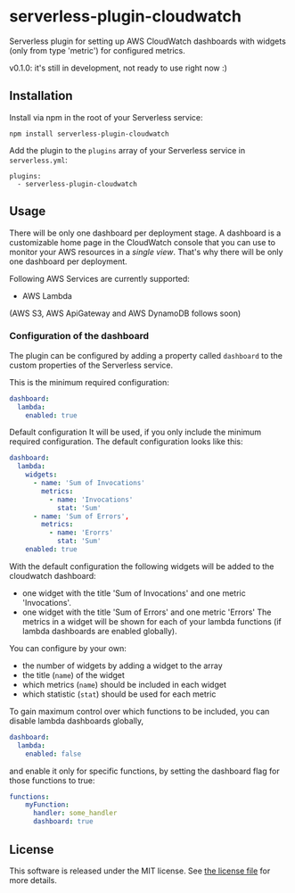 # serverless-plugin-cloudwatch
Serverless plugin for setting up AWS CloudWatch dashboards with widgets (only from type 'metric') for configured metrics.

v0.1.0: it's still in development, not ready to use right now :) 

## Installation
Install via npm in the root of your Serverless service:

    npm install serverless-plugin-cloudwatch

Add the plugin to the  `plugins`  array of your Serverless service in  `serverless.yml`:

    plugins:
      - serverless-plugin-cloudwatch

## Usage
There will be only one dashboard per deployment stage. 
A dashboard is a customizable home page in the CloudWatch console that you can use to monitor your AWS resources in a *single view*. 
That's why there will be only one dashboard per deployment.

Following AWS Services are currently supported: 

- AWS Lambda

(AWS S3, AWS ApiGateway and AWS DynamoDB follows soon) 

### Configuration of the dashboard
The plugin can be configured by adding a property called `dashboard` to the custom properties of the Serverless service.

This is the minimum required configuration:

```yaml
dashboard:
  lambda:
    enabled: true
```

Default configuration
It will be used, if you only include the minimum required configuration.
The default configuration looks like this:

```yaml
dashboard:
  lambda:
    widgets:
      - name: 'Sum of Invocations'
        metrics: 
          - name: 'Invocations'
            stat: 'Sum'
      - name: 'Sum of Errors',
        metrics: 
          - name: 'Erorrs'
            stat: 'Sum'
    enabled: true
```

With the default configuration the following widgets will be added to the cloudwatch dashboard:
- one widget with the title 'Sum of Invocations' and one metric 'Invocations'. 
- one widget with the title 'Sum of Errors' and one metric 'Errors'
The metrics in a widget will be shown for each of your lambda functions (if lambda dashboards are enabled globally).

You can configure by your own:
- the number of widgets by adding a widget to the array
- the title (`name`) of the widget
- which metrics (`name`) should be included in each widget
- which statistic (`stat`) should be used for each metric


To gain maximum control over which functions to be included, you can disable lambda dashboards globally,
```yaml
dashboard:
  lambda:
    enabled: false
```
and enable it only for specific functions, by setting the dashboard flag for those functions to true:
```yaml
functions:
    myFunction:
      handler: some_handler
      dashboard: true
```


## License

This software is released under the MIT license. See  [the license file](https://github.com/anna-b96/serverless-plugin-cloudwatch/blob/master/LICENSE)  for more details.


